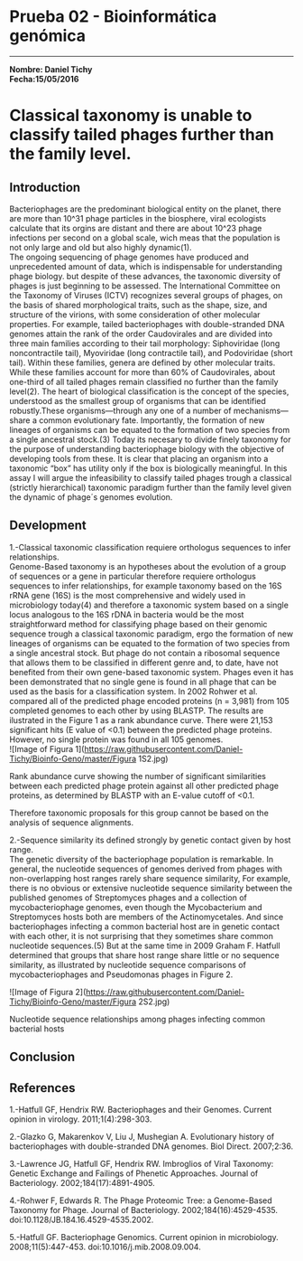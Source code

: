 # Prueba 02 - Bioinformática genómica
___

**Nombre: Daniel Tichy**  
**Fecha:15/05/2016**
&nbsp;

# Classical taxonomy is unable to classify tailed phages further than the family level. 

##  Introduction 
Bacteriophages are the predominant biological entity on the planet, there are more than 10^31 phage particles in the biosphere, 
viral ecologists calculate that its orgins are distant and there are about 10^23 phage infections per second on a global scale,
wich meas that the population is not only large and old but also highly dynamic(1).  
The ongoing sequencing of phage genomes have produced and unprecedented amount of data, which is indispensable for understanding phage biology. but despite of these advances, the taxonomic diversity of phages is just beginning to be assessed.
The International Committee on the Taxonomy of Viruses (ICTV) recognizes several groups of phages, on the basis of shared morphological traits, such as the shape, size, and structure of the virions, with some consideration of other molecular properties.
For example, tailed bacteriophages with double-stranded DNA genomes attain the rank of the order Caudovirales and are divided into 
three main families according to their tail morphology: Siphoviridae (long noncontractile tail), Myoviridae (long contractile tail), 
and Podoviridae (short tail). Within these families, genera are defined by other molecular traits. 
While these families account for more than 60% of Caudovirales, about one-third of all tailed phages remain classified no further 
than the family level(2).
The heart of biological classification is the concept of the species, understood as the smallest group of organisms that can be 
identified robustly.These organisms—through any one of a number of mechanisms—share a common evolutionary fate. 
Importantly, the formation of new lineages of organisms can be equated to the formation of two species from a single ancestral stock.(3)
Today its necesary to divide finely taxonomy for the purpose of understanding bacteriophage biology with the objective of developing 
tools from these. It is clear that placing an organism into a taxonomic “box” has utility only if the box is biologically meaningful. 
In this assay I will argue the infeasibility to classify tailed phages trough a classical (strictly hierarchical) taxonomic paradigm further than the family level given the dynamic of phage´s genomes evolution.

##  Development 
1.-Classical taxonomic classification requiere orthologus sequences to infer relationships.   
Genome-Based taxonomy is an hypotheses about the evolution of a group of sequences or a gene in particular therefore  requiere orthologus sequences to infer relationships, for example taxonomy based on the 16S rRNA gene (16S) is the most comprehensive and widely used in microbiology today(4) and therefore a taxonomic system based on a single locus analogous to the 16S rDNA in bacteria would be the most straightforward method for classifying phage based on their genomic sequence trough a classical taxonomic paradigm, ergo the formation of new lineages of organisms can be equated to the formation of two species from a single ancestral stock. But phage do not contain a ribosomal sequence that allows them to be classified in different genre and, to date, have not benefited from their own gene-based taxonomic system. Phages even it has been demonstrated that no single gene is found in all phage that can be used as the basis for a classification system. In 2002 Rohwer et al. compared all of the predicted phage encoded proteins (n = 3,981) from 105 completed genomes to each other by using BLASTP. The results are ilustrated in the Figure 1 as a rank abundance curve. There were 21,153 significant hits (E value of <0.1) between the predicted phage proteins. However, no single protein was found in all 105 genomes.    
![Image of Figura 1](https://raw.githubusercontent.com/Daniel-Tichy/Bioinfo-Geno/master/Figura 1S2.jpg)

Rank abundance curve showing the number of significant similarities between each predicted phage protein against all other predicted phage proteins, as determined by BLASTP with an E-value cutoff of <0.1.

Therefore taxonomic proposals for this group cannot be based on the analysis of sequence alignments.

2.-Sequence similarity its defined strongly by genetic contact given by host range.  
The genetic diversity of the bacteriophage population is remarkable. In general, the nucleotide sequences of genomes derived from phages with non-overlapping host ranges rarely share sequence similarity, For example, there is no obvious or extensive nucleotide sequence similarity between the published genomes of Streptomyces phages and a collection of mycobacteriophage genomes, even though the Mycobacterium and Streptomyces hosts both are members of the Actinomycetales. And since bacteriophages infecting a common bacterial host are in genetic contact with each other, it is not surprising that they sometimes share common nucleotide sequences.(5)
But at the same time in 2009 Graham F. Hatfull determined that groups that share host range share little or no sequence similarity, as illustrated by nucleotide sequence comparisons of mycobacteriophages and Pseudomonas phages in Figure 2.  

![Image of Figura 2](https://raw.githubusercontent.com/Daniel-Tichy/Bioinfo-Geno/master/Figura 2S2.jpg)

Nucleotide sequence relationships among phages infecting common bacterial hosts









##  Conclusion 

## References 

1.-Hatfull GF, Hendrix RW. Bacteriophages and their Genomes. Current opinion in virology. 2011;1(4):298-303. 

2.-Glazko G, Makarenkov V, Liu J, Mushegian A. Evolutionary history of bacteriophages with double-stranded DNA genomes. Biol Direct. 2007;2:36.

3.-Lawrence JG, Hatfull GF, Hendrix RW. Imbroglios of Viral Taxonomy: Genetic Exchange and Failings of Phenetic Approaches. Journal of Bacteriology. 2002;184(17):4891-4905. 

4.-Rohwer F, Edwards R. The Phage Proteomic Tree: a Genome-Based Taxonomy for Phage. Journal of Bacteriology. 2002;184(16):4529-4535. doi:10.1128/JB.184.16.4529-4535.2002.

5.-Hatfull GF. Bacteriophage Genomics. Current opinion in microbiology. 2008;11(5):447-453. doi:10.1016/j.mib.2008.09.004.

